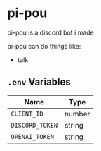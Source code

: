 # pi-pou
pi-pou is a discord bot i made

pi-pou can do things like:
* talk

## `.env` Variables
| Name | Type |
| -----| ---- |
| `CLIENT_ID` | number |
| `DISCORD_TOKEN` | string |
| `OPENAI_TOKEN` | string |